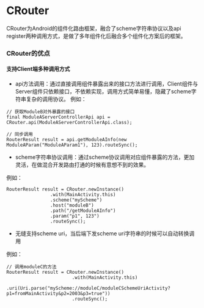 # CRouter
CRouter为Android的组件化路由框架，融合了scheme字符串协议以及api register两种调用方式，是做了多年组件化后融合多个组件化方案后的框架。

### CRouter的优点
#### 支持Client端多种调用方式
- api方法调用：通过直接调用组件暴露出来的接口方法进行调用，Client组件与Server组件只依赖接口，不依赖实现，调用方式简单易懂，隐藏了scheme字符串复杂的调用协议。
 例如：
```
// 获取ModuleB对外暴露的接口
final ModuleAServerControllerApi api = CRouter.api(ModuleAServerControllerApi.class);

// 同步调用
RouterResult result = api.getModuleAInfo(new ModuleAParam("ModuleAParam1"), 123).routeSync();
```

- scheme字符串协议调用：通过scheme协议调用对应组件暴露的方法，更加灵活，在做混合开发路由打通的时候有意想不到的效果。

例如：
```
RouterResult result = CRouter.newInstance()
                .with(MainActivity.this)
                .scheme("myScheme")
                .host("moduleB")
                .path("/getModuleAInfo")
                .param("p1", 123")
                .routeSync();

```

- 无缝支持scheme uri，当后端下发scheme uri字符串的时候可以自动转换调用

例如：
```
// 调用moduleC的方法
RouterResult result = CRouter.newInstance()
                        .with(MainActivity.this)
                        .uri(Uri.parse("myScheme://moduleC/moduleCSchemeUriActivity?p1=fromMainActivity&p2=2003&p3=true"))
                        .routeSync();
```

